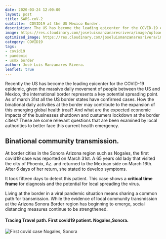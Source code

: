 ```yaml
---
date: 2020-03-24 12:00:00
layout: post
title: SARS-coV-2
subtitle:  COVID19 at the US Mexico Border.
description: The US has become the leading epicenter for the COVID-19 epidemic, given the massive daily movement of people between the US and Mexico, the international border represents a key potential spreading point. As of march 31st all the US border states have confirmed cases. How the binational daily activities at the border may contribute to the expansion of this emerging global health treat?  And what are the expected economic impacts of the business shutdown at the border cities? Are some relevant questions that are been examined to better face this current health emergency.
image: https://res.cloudinary.com/joseluismanzanaresrivera/image/upload/v1585712322/james-yarema-DAur7MQDlCU-unsplash_hidpiw.jpg
optimized_image: https://res.cloudinary.com/joseluismanzanaresrivera/image/upload/v1585712322/james-yarema-DAur7MQDlCU-unsplash_hidpiw.jpg
category: COVID19
tags:
- covid19
- pandemic
- usmx border
author: José Luis Manzanares Rivera.
leaflet: true
---
```

  
Recently the US has become the leading epicenter for the COVID-19 epidemic, given the massive daily movement of people between the US and Mexico, the international border represents a key potential spreading point. As of march 31st all the US border states have confirmed cases. 
How the binational daily activities at the border may contribute to the expansion of this emerging global health treat?  And what are the expected economic impacts of the businesses shutdown and custumers lockdown at the border cities? 
These are some relevant questions that are been examined by local authorities to better face this current health emergency.

## Binational community transmission.

At border cities in the Sonora Arizona region such as Nogales, the first covid19 case was reported on March 31st. A 65 years old lady that visited the city of Phoenix, Az. and returned to the Mexican side on March 16th. After 6 days of her return, she stated to develop symptoms.

It took fifteen days to detect this patient.  This case shows a **critical time frame** for diagnosis and the potential for local spreading the virus.

Living at the border in a viral pandemic situation means sharing a common path for transmission. While the evidence of local community transmission at the Arizona Sonora Border region has beginning to emerge, social distancing measures continue to be strengthened.


####  Tracing Travel path. First covid19 patient. Nogales,Sonora.

![First covid case Nogales, Sonora](https://res.cloudinary.com/joseluismanzanaresrivera/image/upload/v1585776022/nogales1_hazs05.jpg)



<div id="htmlwidget-6b962fabb1d0b8c0a303" style="width:672px;height:480px;" class="leaflet html-widget"></div>

<script type="application/json" data-for="htmlwidget-6b962fabb1d0b8c0a303">{"x":{"options":{"crs":{"crsClass":"L.CRS.EPSG3857","code":null,"proj4def":null,"projectedBounds":null,"options":{}}},"calls":[{"method":"addProviderTiles","args":["CartoDB.DarkMatterNoLabels",null,null,{"errorTileUrl":"","noWrap":false,"detectRetina":false}]},{"method":"addMarkers","args":[31.17,-110.56,null,null,null,{"interactive":true,"draggable":false,"keyboard":true,"title":"","alt":"","zIndexOffset":0,"opacity":1,"riseOnHover":false,"riseOffset":250},"Nogales,Sonora",null,null,null,null,{"interactive":false,"permanent":false,"direction":"auto","opacity":1,"offset":[0,0],"textsize":"10px","textOnly":false,"className":"","sticky":true},null]},{"method":"addAwesomeMarkers","args":[[33,41.1533,28.0339,42.5063,-11.2027,17.0608,-38.4161,40.0691,-35.4735,-33.8688,-12.4634,-28.0167,-34.9285,-41.4545,-37.8136,-31.9505,47.5162,40.1431,25.0343,26.0275,23.685,13.1939,53.7098,50.8333,9.3077,27.5142,-16.2902,43.9159,-14.235,4.5353,42.7339,12.2383,16.5388,11.55,3.848,53.9333,49.2827,37.6489,53.7609,46.5653,53.1355,44.682,51.2538,46.5107,52.9399,52.9399,6.6111,15.4542,-35.6751,31.8257,40.1824,30.0572,26.0789,37.8099,23.3417,23.8298,26.8154,19.1959,39.549,47.862,33.882,22.3,30.9756,27.6104,44.0935,32.9711,27.614,43.6661,41.2956,22.1667,37.2692,35.7452,35.1917,36.3427,31.202,37.5777,30.6171,39.3054,31.6927,41.1129,24.974,29.1832,4.5709,-4.0383,-4.0383,9.7489,7.54,45.1,0,22,35.1264,49.8175,61.8926,71.7069,56.2639,11.8251,18.7357,-1.8312,26,13.7942,1.5,15.1794,58.5953,-26.5225,9.145,-17.7134,64,3.9339,-17.6797,16.25,-12.8275,-20.9043,-21.1351,17.9,18.0708,14.6415,46.2276,-0.8037,13.4432,42.3154,51,7.9465,39.0742,15.7835,9.9456,5,18.9712,41.9029,15.2,47.1625,64.9631,21,-0.7893,32,33,53.1424,31,43,18.1096,36,31.24,48.0196,-0.0236,36,29.5,41.2044,56.8796,33.8547,6.4281,47.14,55.1694,49.8153,-18.7669,2.5,3.2028,35.9375,21.0079,-20.2,23.6345,47.4116,43.7333,46.8625,42.5,31.7917,-22.9576,28.1667,12.5186,12.1696,18.0425,52.1326,-40.9006,12.8654,17.6078,9.082,41.6086,60.472,21,30.3753,8.538,-6.315,-23.4425,-9.19,13,51.9194,39.3999,25.3548,45.9432,60,-1.9403,13.9094,12.9843,43.9424,24,14.4974,44.0165,-4.6796,1.2833,48.669,46.1512,5.1521,-30.5595,40,7,12.8628,3.9193,63,46.8182,23.7,-6.369,15,8.6195,10.6918,34,38.9637,1,48.3794,24,32.3078,19.3133,49.3723,36.1408,54.2361,16.7425,55.3781,-32.5228,37.0902,41.3775,6.4238,16,-15.4167,-20,0,15.415,12.1165,-18.665695,34.802075,-8.874217,13.1939,0,19.85627,26.3351,31.9522,11.8037,17.570692,17.357822,64.8255,64.2823,42.602636,21.9162,18.2206,18.4207,21.694,0,-22.3285,-3.3731,8.460555],[65,20.1683,1.6596,1.5218,17.8739,-61.7964,-63.6167,45.0382,149.0124,151.2093,130.8456,153.4,138.6007,145.9707,144.9631,115.8605,14.5501,47.5769,-77.3963,50.55,90.3563,-59.5432,27.9534,4,2.3158,90.4336,-63.5887,17.6791,-51.9253,114.7277,25.4858,-1.5616,-23.0418,104.9167,11.5021,-116.5765,-123.1207,-122.6655,-98.8139,-66.4619,-57.6604,-63.7443,-85.3232,-63.4168,-73.5491,-106.4509,20.9394,18.7322,-71.543,117.2264,116.4142,107.874,117.9874,101.0583,113.4244,108.7881,106.8748,109.7453,116.1306,127.7615,113.614,114.2,112.2707,111.7088,113.9448,119.455,115.7221,126.1923,122.6085,113.55,106.1655,95.9956,108.8701,118.1498,121.4491,112.2922,102.7103,117.323,88.0924,85.2401,101.487,120.0934,-74.2973,21.7587,21.7587,-83.7534,-5.5471,15.2,0,-80,33.4299,15.473,-6.9118,-42.6043,9.5018,42.5903,-70.1627,-78.1834,30,-88.8965,10,39.7823,25.0136,31.4659,40.4897,178.065,26,-53.1258,149.4068,-61.5833,45.1662,165.618,55.2471,-62.8333,-63.0501,-61.0242,2.2137,11.6094,-15.3101,43.3569,9,-1.0232,21.8243,-90.2308,-9.6966,-58.75,-72.2852,12.4534,-86.2419,19.5033,-19.0208,78,113.9213,53,44,-7.6921,35,12,-77.2975,138,36.51,66.9237,37.9062,128,47.75,74.7661,24.6032,35.8623,-9.4295,9.55,23.8813,6.1296,46.8691,112.5,73.2207,14.3754,10.9408,57.5,-102.5528,28.3699,7.4167,103.8467,19.3,-7.0926,18.4904,84.25,-70.0358,-68.99,-63.0548,5.2913,174.886,-85.2072,8.0817,8.6753,21.7453,8.4689,57,69.3451,-80.7821,143.9555,-58.4438,-75.0152,122,19.1451,-8.2245,51.1839,24.9668,90,29.8739,-60.9789,-61.2872,12.4578,45,-14.4524,21.0059,55.492,103.8333,19.699,14.9955,46.1996,22.9375,-4,81,30.2176,-56.0278,16,8.2275,121,34.8888,101,0.8248,-61.2225,9,35.2433,32,31.1656,54,-64.7505,-81.2546,-2.3644,-5.3536,-4.5481,-62.1874,-3.436,-55.7658,-95.7129,64.5853,-66.5897,108,28.2833,30,0,-61.371,-61.679,35.529562,38.996815,125.727539,-59.5432,0,102.495496,17.228331,35.2332,-15.1804,-3.996166,-62.782998,-124.8457,-135,20.902977,95.956,-63.0686,-64.64,-71.7979,0,24.6849,29.9189,-11.779889],{"icon":"ios-close","markerColor":["red","red","red","red","green","green","red","red","orange","red","green","red","red","orange","red","red","red","red","orange","red","orange","orange","orange","red","green","green","orange","red","red","orange","red","red","green","orange","red","red","red","green","orange","orange","red","orange","red","orange","red","red","green","green","red","red","red","red","red","orange","red","red","orange","orange","red","red","red","red","red","red","orange","red","red","orange","orange","orange","orange","green","red","red","red","orange","red","red","green","orange","red","red","red","green","orange","red","red","red","red","red","red","red","orange","green","red","orange","red","red","red","orange","green","green","red","green","orange","green","red","orange","orange","orange","orange","green","red","green","green","orange","red","green","green","orange","red","red","red","orange","orange","green","green","green","orange","red","red","red","red","red","red","red","red","red","orange","red","red","red","orange","red","red","orange","red","red","green","orange","red","red","orange","red","green","red","green","orange","red","red","orange","green","orange","red","green","green","orange","green","green","red","red","green","orange","red","red","red","red","red","red","green","orange","red","red","red","red","red","red","red","orange","green","green","red","red","red","red","green","red","red","red","green","red","red","orange","green","green","red","red","red","orange","red","orange","orange","red","red","orange","red","red","orange","orange","orange","orange","orange","green","red","red","red","red","orange","red","orange","green","green","green","green","green","green","green","green","green","green","green","orange","green","orange","green","green","green","orange","green","green","green","green","green","green","green","green"],"iconColor":"black","spin":false,"squareMarker":false,"iconRotate":0,"font":"monospace","prefix":"ion"},null,null,{"interactive":true,"draggable":false,"keyboard":true,"title":"","alt":"","zIndexOffset":0,"opacity":1,"riseOnHover":false,"riseOffset":250},null,null,null,null,["237","259","847","390","8","7","1054","571","84","2182","19","781","367","69","968","392","10711","359","21","569","54","34","163","13964","13","4","115","459","6836","131","422","282","6","109","233","754","1013","13","127","81","175","173","2392","21","4611","193","3","7","3031","990","580","579","345","138","1501","254","146","168","323","484","1276","765","67802","1018","111","646","937","98","140","41","75","18","255","774","516","137","552","176","1","76","182","1257","1065","19","109","375","190","963","712","212","320","3508","173","10","3107","33","1284","2748","779","32","15","15","779","9","29","5","1446","51","37","125","94","16","281","6","15","135","56989","18","4","117","77872","195","1415","39","30","19","16","6","172","525","1220","1998","1677","47593","728","3447","6092","110574","44","2178","278","380","81","9887","317","111","446","479","6","68","581","2319","57","2908","19","188","6","161","1215","423","55","14","123","654","14","5","55","11","16","13614","708","5","74","174","354","4863","210","2118","1181","1","69","1323","2311","2554","8251","835","2460","2777","82","13","1","236","1720","190","1060","10","1000","400","841","5","1380","104118","146","7","10","4947","17768","329","20","1771","36","90","423","15679","44","794","814","32","22","172","81","68","5","29474","338","213372","181","143","218","36","8","0","12","9","10","10","1","3","0","10","10","134","9","31","8","2","5","125","15","2","3","6","9","4","2","2"],{"interactive":false,"permanent":false,"direction":"auto","opacity":1,"offset":[0,0],"textsize":"10px","textOnly":false,"className":"","sticky":true},null]}],"limits":{"lat":[-41.4545,71.7069],"lng":[-135,178.065]},"setView":[[29.51,-111.21],4.6,[]]},"evals":[],"jsHooks":[]}</script>







